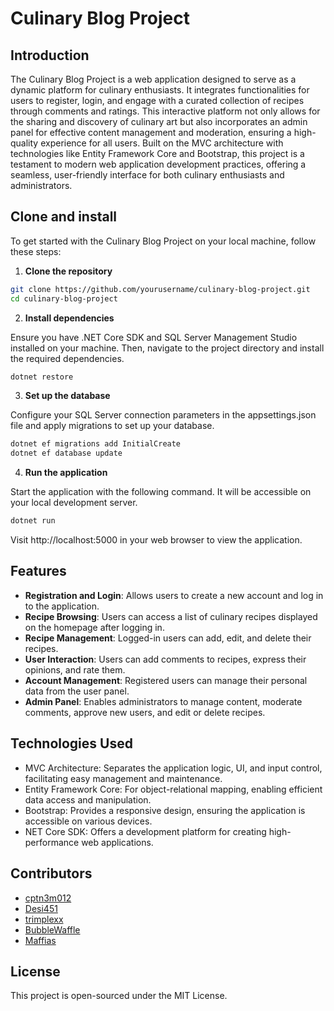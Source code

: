 # Culinary Blog Project

## Introduction

The Culinary Blog Project is a web application designed to serve as a dynamic platform for culinary enthusiasts. It integrates functionalities for users to register, login, and engage with a curated collection of recipes through comments and ratings. This interactive platform not only allows for the sharing and discovery of culinary art but also incorporates an admin panel for effective content management and moderation, ensuring a high-quality experience for all users. Built on the MVC architecture with technologies like Entity Framework Core and Bootstrap, this project is a testament to modern web application development practices, offering a seamless, user-friendly interface for both culinary enthusiasts and administrators.

## Clone and install
To get started with the Culinary Blog Project on your local machine, follow these steps:
1. **Clone the repository**
```bash
git clone https://github.com/yourusername/culinary-blog-project.git
cd culinary-blog-project
```
2. **Install dependencies**
   
Ensure you have .NET Core SDK and SQL Server Management Studio installed on your machine. Then, navigate to the project directory and install the required dependencies.
```bash
dotnet restore
```
3. **Set up the database**
   
Configure your SQL Server connection parameters in the appsettings.json file and apply migrations to set up your database.
```bash
dotnet ef migrations add InitialCreate
dotnet ef database update
```

4. **Run the application**
   
Start the application with the following command. It will be accessible on your local development server.
```bash
dotnet run
```
Visit http://localhost:5000 in your web browser to view the application.

## Features

- **Registration and Login**: Allows users to create a new account and log in to the application.
- **Recipe Browsing**: Users can access a list of culinary recipes displayed on the homepage after logging in.
- **Recipe Management**: Logged-in users can add, edit, and delete their recipes.
- **User Interaction**: Users can add comments to recipes, express their opinions, and rate them.
- **Account Management**: Registered users can manage their personal data from the user panel.
- **Admin Panel**: Enables administrators to manage content, moderate comments, approve new users, and edit or delete recipes.

## Technologies Used
* MVC Architecture: Separates the application logic, UI, and input control, facilitating easy management and maintenance.
* Entity Framework Core: For object-relational mapping, enabling efficient data access and manipulation.
* Bootstrap: Provides a responsive design, ensuring the application is accessible on various devices.
* NET Core SDK: Offers a development platform for creating high-performance web applications.


<h2>Contributors</h2>
<ul>
    <li><a href="https://github.com/cptn3m012">cptn3m012</a></li>
    <li><a href="https://github.com/Desi451">Desi451</a></li>
    <li><a href="https://github.com/trimplexx">trimplexx</a></li>
    <li><a href="https://github.com/BubbleWaffle">BubbleWaffle</a></li>
    <li><a href="https://github.com/Maffias">Maffias</a></li>
  
</ul>

## License
This project is open-sourced under the MIT License.

